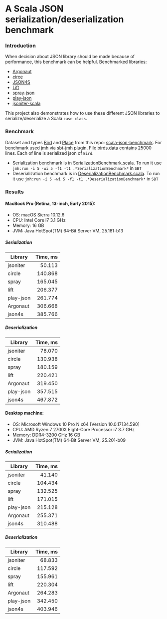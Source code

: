 # A Scala JSON serialization/deserialization benchmark

### Introduction
When decision about JSON library should be made because of performance, this benchmark can be helpful. Benchmarked libraries:
- [Argonaut](https://github.com/argonaut-io/argonaut)
- [circe](https://github.com/circe/circe)
- [JSON4S](https://github.com/json4s/json4s)
- [Lift](https://github.com/lift/framework/tree/master/core/json)
- [spray-json](https://github.com/spray/spray-json)
- [play-json](https://github.com/playframework/play-json)
- [jsoniter-scala](https://github.com/plokhotnyuk/jsoniter-scala)

This project also demonstrates how to use these different JSON libraries to serialize/deserialize a Scala `case class`.

### Benchmark
Dataset and types [Bird](src/main/scala/models/Bird.scala) and [Place](src/main/scala/models/Place.scala) from this repo: [scala-json-benchmark](https://github.com/nlw0/scala-json-benchmark). For benchmark used [jmh](https://openjdk.java.net/projects/code-tools/jmh/) via [sbt-jmh plugin](https://github.com/ktoso/sbt-jmh/). File [birds.data](src/main/resources/birds.data) contains 25000 lines. Each of line is serialized json of `Bird`.
- Serialization benchmark is in [SerializationBenchmark.scala](src/main/scala/benchmarks/SerializationBenchmark.scala). To run it use `jmh:run -i 5 -wi 5 -f1 -t1 .*SerializationBenchmark*` in `SBT`
- Deserialization benchmark is in [DeserializationBenchmark.scala](src/main/scala/benchmarks/DeserializationBenchmark.scala). To run it use `jmh:run -i 5 -wi 5 -f1 -t1 .*DeserializationBenchmark*` in `SBT`

### Results
#### MacBook Pro (Retina, 13-inch, Early 2015):
- OS: macOS Sierra 10.12.6
- CPU: Intel Core i7 3.1 GHz
- Memory: 16 GB
- JVM: Java HotSpot(TM) 64-Bit Server VM, 25.181-b13

##### Serialization
| Library   | Time, ms|
| ----------| -------:|
| jsoniter  |  50.113 |
| circle    | 140.868 |
| spray     | 165.045 |
| lift      | 206.377 |
| play-json | 261.774 |
| Argonaut  | 306.668 |
| json4s    | 385.766 |

##### Deserialization
| Library   | Time, ms|
| ----------| -------:|
| jsoniter  | 78.070  |
| circle    | 130.938 |
| spray     | 180.159 |
| lift      | 220.421 |
| Argonaut  | 319.450 |
| play-json | 357.515 |
| json4s    | 467.872 |

#### Desktop machine:
- OS: Microsoft Windows 10 Pro N  x64 [Version 10.0.17134.590]
- CPU: AMD Ryzen 7 2700X Eight-Core Processor i7 3.7 GHz
- Memory: DDR4-3200 GHz 16 GB
- JVM: Java HotSpot(TM) 64-Bit Server VM, 25.201-b09

##### Serialization
| Library   | Time, ms|
| ----------| -------:|
| jsoniter  |  41.140 |
| circle    | 104.434 |
| spray     | 132.525 |
| lift      | 171.015 |
| play-json | 215.128 |
| Argonaut  | 255.371 |
| json4s    | 310.488 |

##### Deserialization
| Library   | Time, ms|
| ----------| -------:|
| jsoniter  | 68.833  |
| circle    | 117.592 |
| spray     | 155.961 |
| lift      | 220.304 |
| Argonaut  | 264.283 |
| play-json | 342.450 |
| json4s    | 403.946 |

